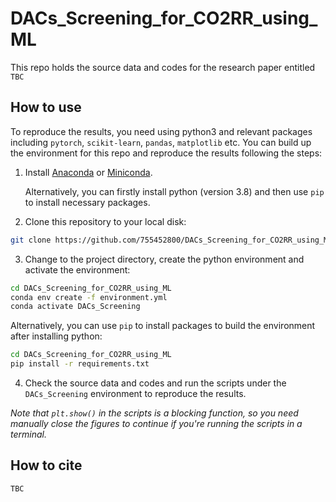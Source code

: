 # DACs_Screening_for_CO2RR_using_ML

This repo holds the source data and codes for the research paper entitled `TBC`

## How to use

To reproduce the results, you need using python3 and relevant packages including `pytorch`, `scikit-learn`, `pandas`, `matplotlib` etc.
You can build up the environment for this repo and reproduce the results following the steps:

1. Install [Anaconda](https://www.anaconda.com/) or [Miniconda](https://docs.conda.io/en/latest/miniconda.html).

    Alternatively, you can firstly install python (version 3.8) and then use `pip` to install necessary packages.

2. Clone this repository to your local disk:

```bash
git clone https://github.com/755452800/DACs_Screening_for_CO2RR_using_ML.git
```

3. Change to the project directory, create the python environment and activate the environment:

```bash
cd DACs_Screening_for_CO2RR_using_ML
conda env create -f environment.yml
conda activate DACs_Screening
```

Alternatively, you can use `pip` to install packages to build the environment after installing python:

```bash
cd DACs_Screening_for_CO2RR_using_ML
pip install -r requirements.txt
```

4. Check the source data and codes and run the scripts under the `DACs_Screening` environment to reproduce the results.

*Note that `plt.show()` in the scripts is a blocking function, so you need manually close the figures to continue if you're running the scripts in a terminal.*

## How to cite

`TBC`
